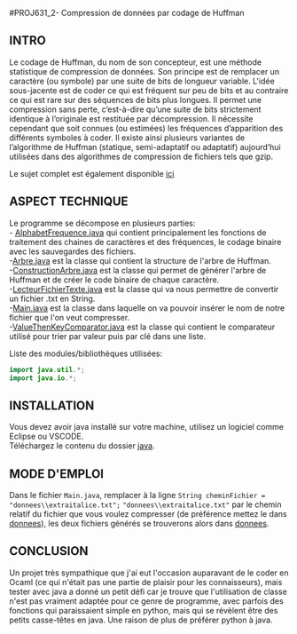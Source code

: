 #PROJ631_2- Compression de données par codage de Huffman

## INTRO
Le codage de Huffman, du nom de son concepteur, est une méthode statistique de compression de
données. Son principe est de remplacer un caractère (ou symbole) par une suite de bits de longueur
variable. L'idée sous-jacente est de coder ce qui est fréquent sur peu de bits et au contraire ce qui est
rare sur des séquences de bits plus longues. Il permet une compression sans perte, c’est-à-dire qu’une
suite de bits strictement identique à l’originale est restituée par décompression. Il nécessite cependant
que soit connues (ou estimées) les fréquences d’apparition des différents symboles à coder. Il existe
ainsi plusieurs variantes de l’algorithme de Huffman (statique, semi-adaptatif ou adaptatif)
aujourd’hui utilisées dans des algorithmes de compression de fichiers tels que gzip.

Le sujet complet est également disponible [ici](Sujet_codage_Huffman.pdf)

## ASPECT TECHNIQUE
Le programme se décompose en plusieurs parties:   
    - [AlphabetFrequence.java](java\java_1\AlphabetFrequence.java) qui contient principalement les fonctions 
    de traitement des chaines de caractères et des fréquences, le codage binaire avec les sauvegardes des fichiers.  
    -[Arbre.java](java\java_1\Arbre.java) est la classe qui contient la structure de l'arbre de Huffman.  
    -[ConstructionArbre.java](java\java_1\ConstructionArbre.java) est la classe qui permet de générer l'arbre de Huffman et de créer le code binaire de chaque caractère.  
    -[LecteurFichierTexte.java](java\java_1\LecteurFichierTexte.java) est la classe qui va nous permettre de convertir un fichier .txt en String.  
    -[Main.java](java\java_1\Main.java) est la classe dans laquelle on va pouvoir insérer le nom de notre fichier que l'on veut compresser.  
    -[ValueThenKeyComparator.java](java\java_1\ValueThenKeyComparator.java) est la classe qui contient le comparateur utilisé pour trier par valeur puis par clé dans une liste.  
    
Liste des modules/bibliothèques utilisées:
```java
import java.util.*;
import java.io.*;
```

## INSTALLATION
Vous devez avoir java installé sur votre machine, utilisez un logiciel comme Eclipse ou VSCODE.  
Téléchargez le contenu du dossier [java](java).


## MODE D'EMPLOI
Dans le fichier ```Main.java```, remplacer à la ligne ```String cheminFichier = "donnees\\extraitalice.txt";``` ```"donnees\\extraitalice.txt"``` par le chemin relatif du fichier que vous voulez compresser (de préférence mettez le dans [donnees](donnees)), les deux fichiers générés se trouverons alors dans [donnees](donnees).

## CONCLUSION
Un projet très sympathique que j'ai eut l'occasion auparavant de le coder en Ocaml (ce qui n'était pas une partie de plaisir pour les connaisseurs), mais tester avec java a donné un petit défi car je trouve que l'utilisation de classe n'est pas vraiment adaptée pour ce genre de programme, avec parfois des fonctions qui paraissaient simple en python, mais qui se révèlent être des petits casse-têtes en java. Une raison de plus de préférer python à java.